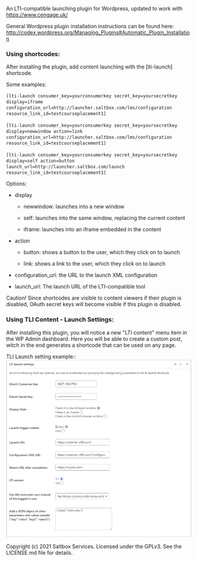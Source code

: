 An LTI-compatible launching plugin for Wordpress, updated to work with https://www.cengage.uk/

General Wordpress plugin installation instructions can be found here: http://codex.wordpress.org/Managing_Plugins#Automatic_Plugin_Installation

### Using shortcodes:

After installing the plugin, add content launching with the [lti-launch]
shortcode.


Some examples:

    [lti-launch consumer_key=yourconsumerkey secret_key=yoursecretkey display=iframe configuration_url=http://launcher.saltbox.com/lms/configuration resource_link_id=testcourseplacement1]
    
    [lti-launch consumer_key=yourconsumerkey secret_key=yoursecretkey display=newwindow action=link configuration_url=http://launcher.saltbox.com/lms/configuration resource_link_id=testcourseplacement1]
    
    [lti-launch consumer_key=yourconsumerkey secret_key=yoursecretkey display=self action=button launch_url=http://launcher.saltbox.com/launch resource_link_id=testcourseplacement1]


Options:

- display

  - newwindow: launches into a new window

  - self: launches into the same window, replacing the current content

  - iframe: launches into an iframe embedded in the content

- action

  - button: shows a button to the user, which they click on to launch

  - link: shows a link to the user, which they click on to launch

- configuration_url: the URL to the launch XML configuration

- launch_url: The launch URL of the LTI-compatible tool


Caution!  Since shortcodes are visible to content viewers if their plugin is
disabled, OAuth secret keys will become visible if this plugin is disabled.

### Using TLI Content - Launch Settings:

After installing this plugin, you will notice a new "LTI content" menu item in the WP Admin dashboard. Here you will be able to create a custom post, witch in the end generates a shortcode that can be used on any page.

TLI Launch setting example::
![Screenshot](/LTI-Launch-settings.jpg)

Copyright (c) 2021 Saltbox Services.
Licensed under the GPLv3. See the LICENSE.md file for details.

